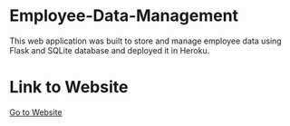 # Employee-Data-Management
This web application was built to store and manage employee data using Flask and SQLite database and deployed it in Heroku.
# Link to Website
<a href="https://employee-data-management.herokuapp.com/">Go to Website</a>

